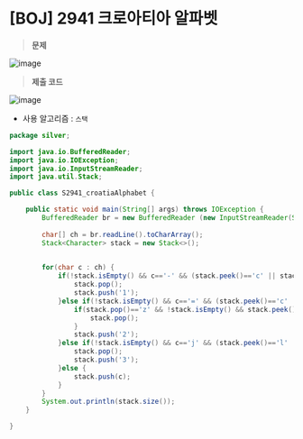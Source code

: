 # [BOJ] 2941 크로아티아 알파벳
> **문제**
> 
![image](https://user-images.githubusercontent.com/80896077/174862705-025b991f-543f-4e90-8f75-7b9d440f76e8.png)


> **제출 코드**

![image](https://user-images.githubusercontent.com/80896077/174862732-24ef1e4a-3489-4bc2-ab4a-ed27d575c3ff.png)

- 사용 알고리즘 : `스택`

```java
package silver;

import java.io.BufferedReader;
import java.io.IOException;
import java.io.InputStreamReader;
import java.util.Stack;

public class S2941_croatiaAlphabet {

	public static void main(String[] args) throws IOException {
		BufferedReader br = new BufferedReader (new InputStreamReader(System.in));
		
		char[] ch = br.readLine().toCharArray();
		Stack<Character> stack = new Stack<>();
		

		for(char c : ch) {
			if(!stack.isEmpty() && c=='-' && (stack.peek()=='c' || stack.peek()=='d')) {
				stack.pop();
				stack.push('1');
			}else if(!stack.isEmpty() && c=='=' && (stack.peek()=='c' || stack.peek()=='s' || stack.peek()=='z')) {
				if(stack.pop()=='z' && !stack.isEmpty() && stack.peek()=='d') {
					stack.pop();
				}
				stack.push('2');
			}else if(!stack.isEmpty() && c=='j' && (stack.peek()=='l' || stack.peek()=='n')) {
				stack.pop();
				stack.push('3');
			}else {
				stack.push(c);
			}
		}
		System.out.println(stack.size());
	}

}
```

